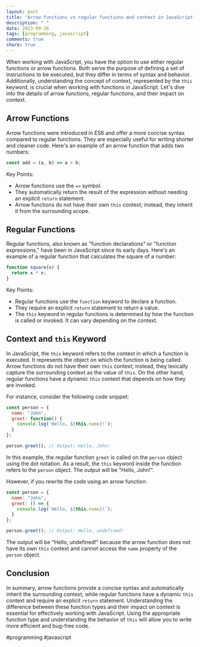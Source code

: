 ```yaml
---
layout: post
title: "Arrow functions vs regular functions and context in JavaScript"
description: " "
date: 2023-09-26
tags: [programming, javascript]
comments: true
share: true
---
```


When working with JavaScript, you have the option to use either regular functions or arrow functions. Both serve the purpose of defining a set of instructions to be executed, but they differ in terms of syntax and behavior. Additionally, understanding the concept of context, represented by the `this` keyword, is crucial when working with functions in JavaScript. Let's dive into the details of arrow functions, regular functions, and their impact on context.

## Arrow Functions

Arrow functions were introduced in ES6 and offer a more concise syntax compared to regular functions. They are especially useful for writing shorter and cleaner code. Here's an example of an arrow function that adds two numbers:

```javascript
const add = (a, b) => a + b;
```

Key Points:
- Arrow functions use the `=>` symbol.
- They automatically return the result of the expression without needing an explicit `return` statement.
- Arrow functions do not have their own `this` context; instead, they inherit it from the surrounding scope.

## Regular Functions

Regular functions, also known as "function declarations" or "function expressions," have been in JavaScript since its early days. Here's an example of a regular function that calculates the square of a number:

```javascript
function square(x) {
  return x * x;
}
```

Key Points:
- Regular functions use the `function` keyword to declare a function.
- They require an explicit `return` statement to return a value.
- The `this` keyword in regular functions is determined by how the function is called or invoked. It can vary depending on the context.

## Context and `this` Keyword

In JavaScript, the `this` keyword refers to the context in which a function is executed. It represents the object on which the function is being called. Arrow functions do not have their own `this` context; instead, they lexically capture the surrounding context as the value of `this`. On the other hand, regular functions have a dynamic `this` context that depends on how they are invoked.

For instance, consider the following code snippet:

```javascript
const person = {
  name: "John",
  greet: function() {
    console.log(`Hello, ${this.name}!`);
  }
};

person.greet(); // Output: Hello, John!
```

In this example, the regular function `greet` is called on the `person` object using the dot notation. As a result, the `this` keyword inside the function refers to the `person` object. The output will be "Hello, John!".

However, if you rewrite the code using an arrow function:

```javascript
const person = {
  name: "John",
  greet: () => {
    console.log(`Hello, ${this.name}!`);
  }
};

person.greet(); // Output: Hello, undefined!
```

The output will be "Hello, undefined!" because the arrow function does not have its own `this` context and cannot access the `name` property of the `person` object.

## Conclusion

In summary, arrow functions provide a concise syntax and automatically inherit the surrounding context, while regular functions have a dynamic `this` context and require an explicit `return` statement. Understanding the difference between these function types and their impact on context is essential for effectively working with JavaScript. Using the appropriate function type and understanding the behavior of `this` will allow you to write more efficient and bug-free code.

#programming #javascript